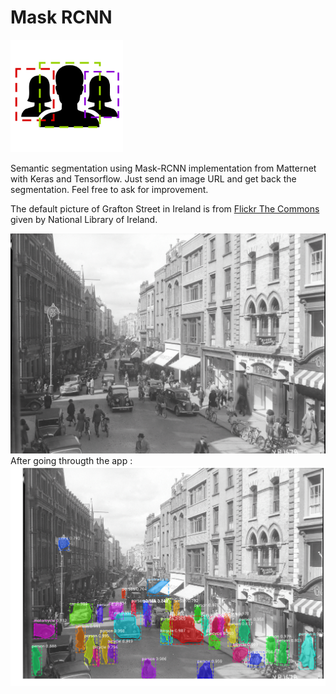 # Mask RCNN

![dapp logo](./trancept/maskrcnn/maskrcnn-logo.png)

Semantic segmentation using Mask-RCNN implementation from Matternet with Keras and Tensorflow. Just send an image URL and get back the segmentation. Feel free to ask for improvement.

The default picture of Grafton Street in Ireland is from [Flickr The Commons](https://www.flickr.com/photos/nlireland/7006456244/in/photolist-bF8VkJ-9PetpP-chur5o-6MdHdt-qERPw3-e8Qege-bYcScw-aShcAZ-fmyB5Q-dZAiBL-adZB33-aeph61-4ARJeJ-ftJh6q-51FcWq-rnqttH-cA9NCJ-HuKFB8-dZApz1-9GE7cx-8Hc1Ga-ou1KnZ-8xC2SB-8pRswk-9RTkL9-eKbVSM-9vHxRJ-eEitca-GMRF8P-adMkTk-owcyfB-e8VSnm-jmzGS4-b6DePe-25nu769-eBzWJE-bGWgiZ-cbFiiq-pLqpgt-qmdw6D-mZuaAt-23gt94A-np659S-drM5BH-22Z1QtV-dLVHVM-21AxPpE-88X4zk-Gma2Ds-hmZnVX) given by National Library of Ireland.

![Before](./trancept/maskrcnn/grafton_street.jpg)
After going througth the app :
![After](./trancept/maskrcnn/grafton_street-seg.png)
